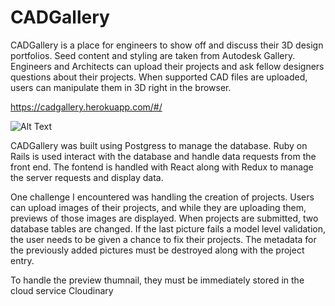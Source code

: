 # CADGallery



CADGallery is a place for engineers to show off and discuss their 3D design portfolios. Seed content and styling are taken from Autodesk Gallery. Engineers and Architects can upload their projects and ask fellow designers questions about their projects. When supported CAD files are uploaded, users can manipulate them in 3D right in the browser. 



https://cadgallery.herokuapp.com/#/

![Alt Text](https://media.giphy.com/media/i34276WfpbJQ8HFiO1/giphy.gif)

CADGallery was built using Postgress to manage the database. Ruby on Rails is used interact with the database and handle data requests from the front end. The fontend is handled with React along with Redux to manage the server requests and display data. 

One challenge I encountered was handling the creation of projects. Users can upload images of their projects, and while they are uploading them, previews of those images are displayed. When projects are submitted, two database tables are changed. If the last picture fails a model level validation, the user needs to be given a chance to fix their projects. The metadata for the previously added pictures must be destroyed along with the project entry.



To handle the preview thumnail, they must be immediately stored in the cloud service Cloudinary
